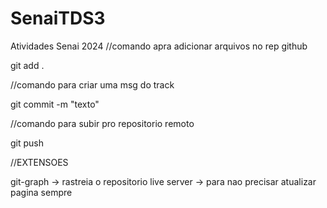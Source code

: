 # SenaiTDS3
Atividades Senai 2024
//comando apra adicionar arquivos no rep github

git add .

//comando para criar  uma msg do track 

git commit -m "texto"

//comando para subir pro repositorio remoto

git push

//EXTENSOES 

git-graph -> rastreia o repositorio
live server -> para nao precisar atualizar pagina sempre